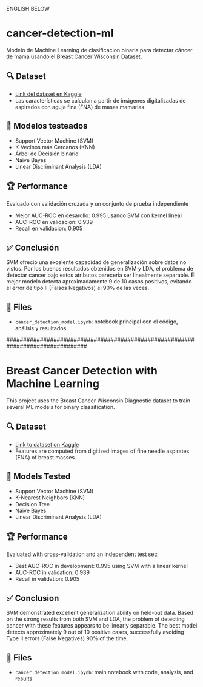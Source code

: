 ENGLISH BELOW 

# cancer-detection-ml
Modelo de Machine Learning de clasificacion binaria para detectar cáncer de mama usando el Breast Cancer Wisconsin Dataset.


## 🔍 Dataset
- [Link del dataset en Kaggle](https://www.kaggle.com/datasets/uciml/breast-cancer-wisconsin-data)
- Las características se calculan a partir de imágenes digitalizadas de aspirados con aguja fina (FNA) de masas mamarias.

## 🧠 Modelos testeados
- Support Vector Machine (SVM)
- K-Vecinos más Cercanos (KNN)
- Árbol de Decisión binario
- Naive Bayes
- Linear Discriminant Analysis (LDA)

## 🏆 Performance
Evaluado con validación cruzada y un conjunto de prueba independiente
- Mejor AUC-ROC en desarollo: 0.995 usando SVM con kernel lineal
- AUC-ROC en validacion: 0.939
- Recall en validacion: 0.905


## ✅ Conclusión
SVM ofreció una excelente capacidad de generalización sobre datos no vistos. Por los buenos resultados obtenidos en SVM y LDA, el problema de detectar cancer bajo estos atributos pareceria ser linealmente separable. El mejor modelo detecta aproximadamente 9 de 10 casos positivos, evitando el error de tipo II (Falsos Negativos) el 90% de las veces.

## 📁 Files
- `cancer_detection_model.ipynb`: notebook principal con el código, análisis y resultados

################################################################################

# Breast Cancer Detection with Machine Learning

This project uses the Breast Cancer Wisconsin Diagnostic dataset to train several ML models for binary classification.

## 🔍 Dataset
- [Link to dataset on Kaggle](https://www.kaggle.com/datasets/uciml/breast-cancer-wisconsin-data)
- Features are computed from digitized images of fine needle aspirates (FNA) of breast masses.

## 🧠 Models Tested
- Support Vector Machine (SVM)
- K-Nearest Neighbors (KNN)
- Decision Tree
- Naive Bayes
- Linear Discriminant Analysis (LDA)

## 🏆 Performance
Evaluated with cross-validation and an independent test set:
- Best AUC-ROC in development: 0.995 using SVM with a linear kernel
- AUC-ROC in validation: 0.939
- Recall in validation: 0.905

## ✅ Conclusion
SVM demonstrated excellent generalization ability on held-out data. Based on the strong results from both SVM and LDA, the problem of detecting cancer with these features appears to be linearly separable. The best model detects approximately 9 out of 10 positive cases, successfully avoiding Type II errors (False Negatives) 90% of the time.

## 📁 Files
- `cancer_detection_model.ipynb`: main notebook with code, analysis, and results
